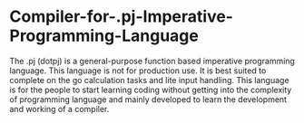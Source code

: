 # Compiler-for-.pj-Imperative-Programming-Language
The .pj (dotpj) is a general-purpose function based imperative programming language. This language is not for production use. It is best suited to complete on the go calculation tasks and lite input handling. This language is for the people to start learning coding without getting into the complexity of programming language and mainly developed to learn the development and working of a compiler. 
